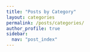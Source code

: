```yaml
---
title: "Posts by Category"
layout: categories
permalink: /posts/categories/
author_profile: true
sidebar:
  nav: "post_index"
---
```

